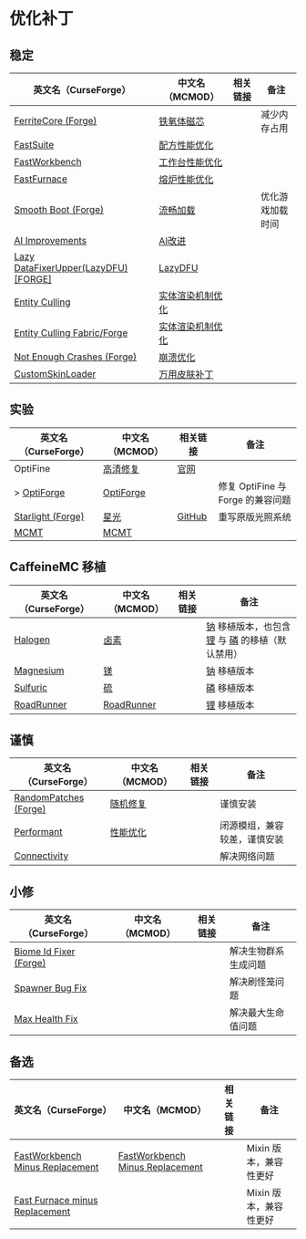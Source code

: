 # 优化补丁

## 稳定

| 英文名（CurseForge）                                                                                | 中文名（MCMOD）                                          | 相关链接 | 备注             |
| --------------------------------------------------------------------------------------------------- | -------------------------------------------------------- | -------- | ---------------- |
| [FerriteCore (Forge)](https://www.curseforge.com/minecraft/mc-mods/ferritecore)                     | [铁氧体磁芯](https://www.mcmod.cn/class/3888.html)       |          | 减少内存占用     |
| [FastSuite](https://www.curseforge.com/minecraft/mc-mods/fastsuite)                                 | [配方性能优化](https://www.mcmod.cn/class/3822.html)     |          |                  |
| [FastWorkbench](https://www.curseforge.com/minecraft/mc-mods/fastworkbench)                         | [工作台性能优化](https://www.mcmod.cn/class/1486.html)   |          |                  |
| [FastFurnace](https://www.curseforge.com/minecraft/mc-mods/fastfurnace)                             | [熔炉性能优化](https://www.mcmod.cn/class/1485.html)     |          |                  |
| [Smooth Boot (Forge)](https://www.curseforge.com/minecraft/mc-mods/smooth-boot-forge)               | [流畅加载](https://www.mcmod.cn/class/3422.html)         |          | 优化游戏加载时间 |
| [AI Improvements](https://www.curseforge.com/minecraft/mc-mods/ai-improvements)                     | [AI改进](https://www.mcmod.cn/class/1480.html)           |          |                  |
| [Lazy DataFixerUpper(LazyDFU) [FORGE]](https://www.curseforge.com/minecraft/mc-mods/lazy-dfu-forge) | [LazyDFU](https://www.mcmod.cn/class/3407.html)          |          |                  |
| [Entity Culling](https://www.curseforge.com/minecraft/mc-mods/entity-culling)                       | [实体渲染机制优化](https://www.mcmod.cn/class/3058.html) |          |                  |
| [Entity Culling Fabric/Forge](https://www.curseforge.com/minecraft/mc-mods/entityculling)           | [实体渲染机制优化](https://www.mcmod.cn/class/3629.html) |          |                  |
| [Not Enough Crashes (Forge)](https://www.curseforge.com/minecraft/mc-mods/not-enough-crashes-forge) | [崩溃优化](https://www.mcmod.cn/class/2441.html)         |          |                  |
| [CustomSkinLoader](https://www.curseforge.com/minecraft/mc-mods/customskinloader)                   | [万用皮肤补丁](https://www.mcmod.cn/class/883.html)      |          |                  |

## 实验

| 英文名（CurseForge）                                                              | 中文名（MCMOD）                                   | 相关链接                                                  | 备注                              |
| --------------------------------------------------------------------------------- | ------------------------------------------------- | --------------------------------------------------------- | --------------------------------- |
| OptiFine                                                                          | [高清修复](https://www.mcmod.cn/class/36.html)    | [官网](https://optifine.net/home)                         |                                   |
| > [OptiForge](https://www.curseforge.com/minecraft/mc-mods/optiforge)             | [OptiForge](https://www.mcmod.cn/class/2395.html) |                                                           | 修复 OptiFine 与 Forge 的兼容问题 |
| [Starlight (Forge)](https://www.curseforge.com/minecraft/mc-mods/starlight-forge) | [星光](https://www.mcmod.cn/class/3303.html)      | [GitHub](https://github.com/Tuinity/Starlight/tree/forge) | 重写原版光照系统                  |
| [MCMT](https://www.curseforge.com/minecraft/mc-mods/mcmt-multithreading)          | [MCMT](https://www.mcmod.cn/class/3153.html)      |                                                           |                                   |

## CaffeineMC 移植

| 英文名（CurseForge）                                                       | 中文名（MCMOD）                                    | 相关链接 | 备注                                                                                                                                                                    |
| -------------------------------------------------------------------------- | -------------------------------------------------- | -------- | ----------------------------------------------------------------------------------------------------------------------------------------------------------------------- |
| [Halogen](https://www.curseforge.com/minecraft/mc-mods/halogen)            | [卤素](https://www.mcmod.cn/class/4054.html)       |          | [钠](https://www.mcmod.cn/class/2785.html) 移植版本，也包含 [锂](https://www.mcmod.cn/class/2292.html) 与 [磷](https://www.mcmod.cn/class/1766.html) 的移植（默认禁用） |
| [Magnesium](https://www.curseforge.com/minecraft/mc-mods/sodium-reforged)  | [镁](https://www.mcmod.cn/class/4898.html)         |          | [钠](https://www.mcmod.cn/class/2785.html) 移植版本                                                                                                                     |
| [Sulfuric](https://www.curseforge.com/minecraft/mc-mods/phosphor-reforged) | [硫](https://www.mcmod.cn/class/4899.html)         |          | [磷](https://www.mcmod.cn/class/1766.html) 移植版本                                                                                                                     |
| [RoadRunner](https://www.curseforge.com/minecraft/mc-mods/roadrunner)      | [RoadRunner](https://www.mcmod.cn/class/4852.html) |          | [锂](https://www.mcmod.cn/class/2292.html) 移植版本                                                                                                                     |

## 谨慎

| 英文名（CurseForge）                                                                | 中文名（MCMOD）                                  | 相关链接 | 备注                         |
| ----------------------------------------------------------------------------------- | ------------------------------------------------ | -------- | ---------------------------- |
| [RandomPatches (Forge)](https://www.curseforge.com/minecraft/mc-mods/randompatches) | [随机修复](https://www.mcmod.cn/class/2253.html) |          | 谨慎安装                     |
| [Performant](https://www.curseforge.com/minecraft/mc-mods/performant)               | [性能优化](https://www.mcmod.cn/class/2385.html) |          | 闭源模组，兼容较差，谨慎安装 |
| [Connectivity](https://www.curseforge.com/minecraft/mc-mods/connectivity)           |                                                  |          | 解决网络问题                 |

## 小修

| 英文名（CurseForge）                                                                  | 中文名（MCMOD） | 相关链接 | 备注                 |
| ------------------------------------------------------------------------------------- | --------------- | -------- | -------------------- |
| [Biome Id Fixer (Forge)](https://www.curseforge.com/minecraft/mc-mods/biome-id-fixer) |                 |          | 解决生物群系生成问题 |
| [Spawner Bug Fix](https://www.curseforge.com/minecraft/mc-mods/spawner-fix)           |                 |          | 解决刷怪笼问题       |
| [Max Health Fix](https://www.curseforge.com/minecraft/mc-mods/max-health-fix)         |                 |          | 解决最大生命值问题   |

## 备选

| 英文名（CurseForge）                                                                                            | 中文名（MCMOD）                                                         | 相关链接 | 备注                   |
| --------------------------------------------------------------------------------------------------------------- | ----------------------------------------------------------------------- | -------- | ---------------------- |
| [FastWorkbench Minus Replacement](https://www.curseforge.com/minecraft/mc-mods/fastworkbench-minus-replacement) | [FastWorkbench Minus Replacement](https://www.mcmod.cn/class/3723.html) |          | Mixin 版本，兼容性更好 |
| [Fast Furnace minus Replacement](https://www.curseforge.com/minecraft/mc-mods/fastfurnace-minus-replacement)    |                                                                         |          | Mixin 版本，兼容性更好 |
